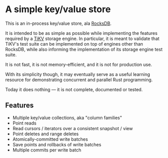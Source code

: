 # A simple key/value store

This is an in-process key/value store,
ala [RocksDB].

It is intended to be as simple as possible
while implementing the features required
by a [TiKV] storage engine.
In particular,
it is meant to validate that TiKV's
test suite can be implemented on top of engines other than RocksDB,
while also informing the implementation of its storage engine test suite.

It is not fast,
it is not memory-efficient,
and it is not for production use.

With its simplicity though,
it may eventually serve as a useful learning resource
for demonstrating concurrent and parallel Rust programming.

Today it does nothing &mdash;
it is not complete,
documented or tested.

[RocksDB]: https://github.com/facebook/rocksdb
[TiKV]: https://github.com/tikv/tikv


## Features

- Multiple key/value collections, aka "column families"
- Point reads
- Read cursors / iterators over a consistent snapshot / view
- Point deletes and range deletes
- Atomically-committed write batches
- Save points and rollbacks of write batches
- Multiple commits per write batch

